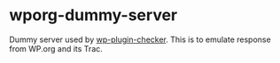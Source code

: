 wporg-dummy-server
==================

Dummy server used by [wp-plugin-checker](https://github.com/gedex/wp-plugin-checker).
This is to emulate response from WP.org and its Trac. 

